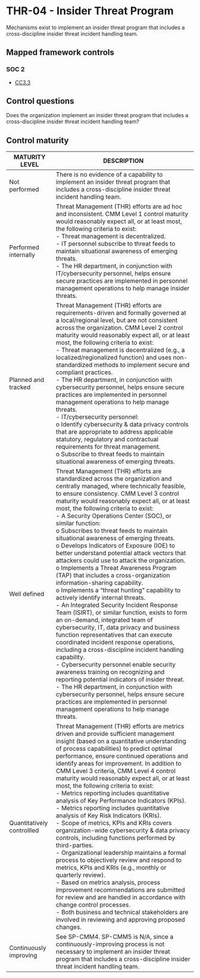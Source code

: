 # THR-04 - Insider Threat Program
Mechanisms exist to implement an insider threat program that includes a cross-discipline insider threat incident handling team. 
## Mapped framework controls
### SOC 2
- [CC3.3](../soc2/cc33.md)
## Control questions
Does the organization implement an insider threat program that includes a cross-discipline insider threat incident handling team? 
## Control maturity
|       MATURITY LEVEL       |                                                                                                                                                                                                                                                                                                                                                                                                                                                                                                                                                                                                                                                                                                        DESCRIPTION                                                                                                                                                                                                                                                                                                                                                                                                                                                                                                                                                                                                                                                                                                        |
|----------------------------|---------------------------------------------------------------------------------------------------------------------------------------------------------------------------------------------------------------------------------------------------------------------------------------------------------------------------------------------------------------------------------------------------------------------------------------------------------------------------------------------------------------------------------------------------------------------------------------------------------------------------------------------------------------------------------------------------------------------------------------------------------------------------------------------------------------------------------------------------------------------------------------------------------------------------------------------------------------------------------------------------------------------------------------------------------------------------------------------------------------------------------------------------------------------------------------------------------------------------------------------------------------------------------------------------------------------------------------------------------------------------------------------------------------------------|
| Not performed              | There is no evidence of a capability to implement an insider threat program that includes a cross-discipline insider threat incident handling team.                                                                                                                                                                                                                                                                                                                                                                                                                                                                                                                                                                                                                                                                                                                                                                                                                                                                                                                                                                                                                                                                                                                                                                                                                                                                       |
| Performed internally       | Threat Management (THR) efforts are ad hoc and inconsistent. CMM Level 1 control maturity would reasonably expect all, or at least most, the following criteria to exist:<br>- Threat management is decentralized. <br>- IT personnel subscribe to threat feeds to maintain situational awareness of emerging threats.<br>- The HR department, in conjunction with IT/cybersecurity personnel, helps ensure secure practices are implemented in personnel management operations to help manage insider threats.                                                                                                                                                                                                                                                                                                                                                                                                                                                                                                                                                                                                                                                                                                                                                                                                                                                                                                           |
| Planned and tracked        | Threat Management (THR) efforts are requirements-driven and formally governed at a local/regional level, but are not consistent across the organization. CMM Level 2 control maturity would reasonably expect all, or at least most, the following criteria to exist:<br>- Threat management is decentralized (e.g., a localized/regionalized function) and uses non-standardized methods to implement secure and compliant practices.<br>- The HR department, in conjunction with cybersecurity personnel, helps ensure secure practices are implemented in personnel management operations to help manage threats.<br>- IT/cybersecurity personnel:<br>o	Identify cybersecurity & data privacy controls that are appropriate to address applicable statutory, regulatory and contractual requirements for threat management.<br>o	Subscribe to threat feeds to maintain situational awareness of emerging threats.                                                                                                                                                                                                                                                                                                                                                                                                                                                                                                        |
| Well defined               | Threat Management (THR) efforts are standardized across the organization and centrally managed, where technically feasible, to ensure consistency. CMM Level 3 control maturity would reasonably expect all, or at least most, the following criteria to exist:<br>- A Security Operations Center (SOC), or similar function:<br>o	Subscribes to threat feeds to maintain situational awareness of emerging threats.<br>o	Develops Indicators of Exposure (IOE) to better understand potential attack vectors that attackers could use to attack the organization. <br>o	Implements a Threat Awareness Program (TAP) that includes a cross-organization information-sharing capability. <br>o	Implements a “threat hunting” capability to actively identify internal threats.<br>- An Integrated Security Incident Response Team (ISIRT), or similar function, exists to form an on-demand, integrated team of cybersecurity, IT, data privacy and business function representatives that can execute coordinated incident response operations, including a cross-discipline incident handling capability.<br>- Cybersecurity personnel enable security awareness training on recognizing and reporting potential indicators of insider threat.<br>- The HR department, in conjunction with cybersecurity personnel, helps ensure secure practices are implemented in personnel management operations to help manage threats. |
| Quantitatively controllled | Threat Management (THR) efforts are metrics driven and provide sufficient management insight (based on a quantitative understanding of process capabilities) to predict optimal performance, ensure continued operations and identify areas for improvement. In addition to CMM Level 3 criteria, CMM Level 4 control maturity would reasonably expect all, or at least most, the following criteria to exist:<br>- 	Metrics reporting includes quantitative analysis of Key Performance Indicators (KPIs).<br>- 	Metrics reporting includes quantitative analysis of Key Risk Indicators (KRIs).<br>- 	Scope of metrics, KPIs and KRIs covers organization-wide cybersecurity & data privacy controls, including functions performed by third-parties.<br>- 	Organizational leadership maintains a formal process to objectively review and respond to metrics, KPIs and KRIs (e.g., monthly or quarterly review).<br>- 	Based on metrics analysis, process improvement recommendations are submitted for review and are handled in accordance with change control processes.<br>- 	Both business and technical stakeholders are involved in reviewing and approving proposed changes.                                                                                                                                                                                                                                         |
| Continuously improving     | See SP-CMM4. SP-CMM5 is N/A, since a continuously-improving process is not necessary to implement an insider threat program that includes a cross-discipline insider threat incident handling team.                                                                                                                                                                                                                                                                                                                                                                                                                                                                                                                                                                                                                                                                                                                                                                                                                                                                                                                                                                                                                                                                                                                                                                                                                       |
